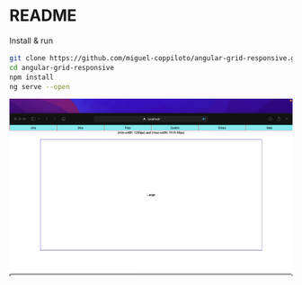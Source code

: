 # README

Install & run

```bash
git clone https://github.com/miguel-coppiloto/angular-grid-responsive.git
cd angular-grid-responsive
npm install
ng serve --open
```

![resize](media/images/resize.gif)
